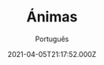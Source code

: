---
id: '1d8b0981-8436-45fb-b7f4-a7fd43ed55eb'
type: 'movie' # Filme, Série, Anime
title: "Ánimas"
synopsis: ["Quando seu melhor amigo começa a agir estranhamente após um acidente, uma jovem embarca num inferno real onde a diferença entre pesadelo e realidade é indistinguível.",
]
originalTitle: "Ánimas"
date: '2021-04-05T21:17:52.000Z'
update: '2021-04-05T21:17:52.000Z'
releaseDate: '2018-10-05T03:00:00.000Z'
imdb:
  rating: '4.8' # 8.5
  id: '' # tt0470752
duration: '1h 23m'
trailer:
  urls: [
    'R46wT-KlRbg',
  ]
tags: ['720p', '1080p', '1080p']
genre: ['Drama', 'Terror'] #
quality: 'WEB-DL 720p | 1080p' # BluRay, WEB-DL, HDTV, WEB-DL4K, WEB-DLe
format: 'Mkv | Mp4' # MKV, MP4, TS
audio: 'Português, Inglês' # Dublado, Legendado, Dual Audio, Dub & Leg
subtitle: 'Português' # Português, inglês,
size: '965 MB | 1.52 GB | 1.88 GB' # 4.8 GB
audioQuality: 10
videoQuality: 10
directors: []
#  - name: 'Lana Wachowski'
#    image: ''
#  - name: 'Lilly Wachowski'
#    image: ''
cast: []
#  - name: 'Keanu Reeves'
#    image: ''
#    characterName: 'Neo'
writers: []
#  - name: ''
#    image: ''
maturityRating:
  age: '' # L , 10, 12, 14, 16, 18
  topics: [''] # Violence, Illegal drugs, Inappropriate Language, Legal Drugs, Sexual Content, Extreme Violence
###########################################
download:
  
  - url: 'magnet:?xt=urn:btih:69e9dbaf523114a5e99b57dc35d9b5419d5f416a&dn=Animas%202018%20%28720p%29'
    resolution: '720p' # 720p, 1080p, 4K,
    audio: 'Dual Áudio' # Dublado, Legendado, Dual Audio
    size: '' # 4.8 GB
    quality: '' # BluRay, WEB-DL
    format: '' # MKV
  - url: 'magnet:?xt=urn:btih:d1f397a29000363fe475efbdea7cadcd3bc0d31f&dn=Animas%202019%20%5BWEB-DL%5D%20%5B1080p%5D%20%5BDUAL%5D'
    resolution: '1080p' # 720p, 1080p, 4K,
    audio: 'Dual Áudio' # Dublado, Legendado, Dual Audio
    size: '' # 4.8 GB
    quality: '' # BluRay, WEB-DL
    format: '' # MKV
  - url: 'magnet:?xt=urn:btih:28b74ebea33d84f0fa7051dedf48a27ac1fa865c&dn=%C3%81nimas.2019.1080p.WEB-DL.Dublado'
    resolution: '1080p' # 720p, 1080p, 4K,
    audio: 'Dublado' # Dublado, Legendado, Dual Audio
    size: '' # 4.8 GB
    quality: '' # BluRay, WEB-DL
    format: '' # MKV
images:
  cover: '/assets/movies/animas.jpg'
  background: '/assets/movies/'
---